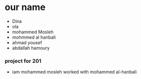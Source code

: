 # our name
- Dina
- ola
- mohammed Mosleh
- mohmmed al hanbali
- ahmad yousef
- abdallah hamoury

### project for 201
- iam mohammed mosleh worked with mohammed al-hanbali
